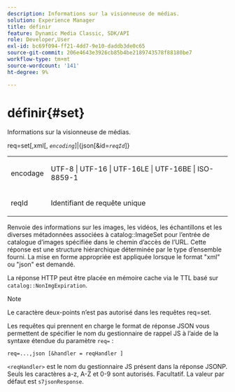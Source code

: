 ```yaml
---
description: Informations sur la visionneuse de médias.
solution: Experience Manager
title: définir
feature: Dynamic Media Classic, SDK/API
role: Developer,User
exl-id: bc69f094-ff21-4dd7-9e10-daddb3de0c65
source-git-commit: 206e4643e3926cb85b4be2189743578f88180be7
workflow-type: tm+mt
source-wordcount: '141'
ht-degree: 9%

---
```


# définir{#set}

Informations sur la visionneuse de médias.

req=set[,xml[, *`encoding`*]|{json[&amp;id=*`reqId`*]}

<table id="simpletable_02C955F4EBAD4251A728F0FC68F432B5"> 
 <tr class="strow"> 
  <td class="stentry"> <p><span class="varname"> encodage</span> </p> </td> 
  <td class="stentry"> <p><span class="codeph"> UTF-8 | UTF-16 | UTF-16LE | UTF-16BE | ISO-8859-1</span> </p></td> 
 </tr> 
 <tr class="strow"> 
  <td class="stentry"> <p><span class="varname"> reqId</span> </p></td> 
  <td class="stentry"> <p>Identifiant de requête unique </p></td> 
 </tr> 
</table>

Renvoie des informations sur les images, les vidéos, les échantillons et les diverses métadonnées associées à catalog::ImageSet pour l’entrée de catalogue d’images spécifiée dans le chemin d’accès de l’URL. Cette réponse est une structure hiérarchique déterminée par le type d’ensemble fourni. La mise en forme appropriée est appliquée lorsque le format &quot;xml&quot; ou &quot;json&quot; est demandé.

La réponse HTTP peut être placée en mémoire cache via le TTL basé sur `catalog::NonImgExpiration`.

>[!NOTE]
>
>Le caractère deux-points n’est pas autorisé dans les requêtes req=set.

Les requêtes qui prennent en charge le format de réponse JSON vous permettent de spécifier le nom du gestionnaire de rappel JS à l’aide de la syntaxe étendue du paramètre `req=` :

`req=...,json [&handler = reqHandler ]`

`<reqHandler>` est le nom du gestionnaire JS présent dans la réponse JSONP. Seuls les caractères a-z, A-Z et 0-9 sont autorisés. Facultatif. La valeur par défaut est `s7jsonResponse`.
